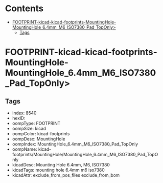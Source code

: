 



Contents
========

* [FOOTPRINT-kicad-kicad-footprints-MountingHole-MountingHole_6.4mm_M6_ISO7380_Pad_TopOnly>](#footprint-kicad-kicad-footprints-mountinghole-mountinghole_64mm_m6_iso7380_pad_toponly)
	* [Tags](#tags)

# FOOTPRINT-kicad-kicad-footprints-MountingHole-MountingHole_6.4mm_M6_ISO7380_Pad_TopOnly>

## Tags

- index: 8540
- hexID: 
- oompType: FOOTPRINT
- oompSize: kicad
- oompColor: kicad-footprints
- oompDesc: MountingHole
- oompIndex: MountingHole_6.4mm_M6_ISO7380_Pad_TopOnly
- oompName: kicad-footprints/MountingHole/MountingHole_6.4mm_M6_ISO7380_Pad_TopOnly
- kicadDesc: Mounting Hole 6.4mm, M6, ISO7380
- kicadTags: mounting hole 6.4mm m6 iso7380
- kicadAttr: exclude_from_pos_files exclude_from_bom
